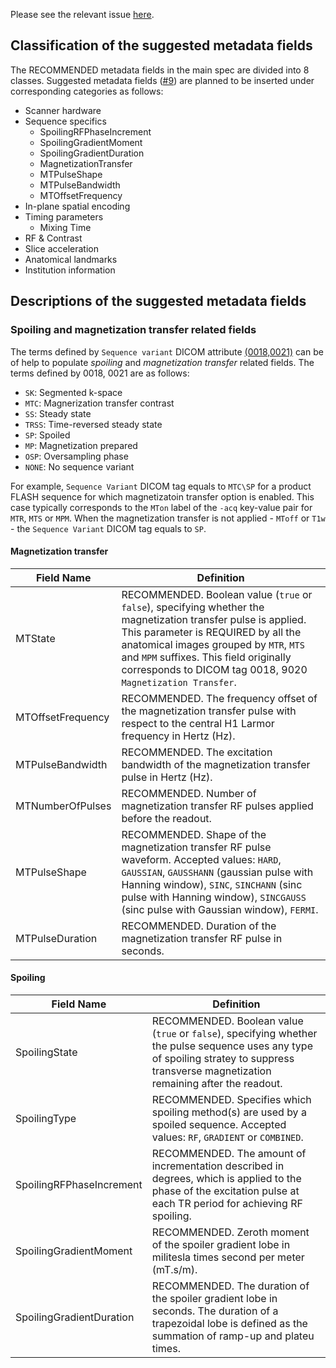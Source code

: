 Please see the relevant issue [here](https://github.com/bids-standard/bep001/issues/9).

## Classification of the suggested metadata fields 

The RECOMMENDED metadata fields in the main spec are divided into 8 classes. Suggested metadata fields ([#9](https://github.com/bids-standard/bep001/issues/9)) are planned to be inserted under corresponding categories as follows:  

* Scanner hardware 
* Sequence specifics 
    * SpoilingRFPhaseIncrement 
    * SpoilingGradientMoment
    * SpoilingGradientDuration 
    * MagnetizationTransfer 
    * MTPulseShape
    * MTPulseBandwidth
    * MTOffsetFrequency
* In-plane spatial encoding
* Timing parameters 
     * Mixing Time 
* RF & Contrast 
* Slice acceleration 
* Anatomical landmarks 
* Institution information 

## Descriptions of the suggested metadata fields 

### Spoiling and magnetization transfer related fields 

The terms defined by `Sequence variant` DICOM attribute [(0018,0021)](http://dicomlookup.com/lookup.asp?sw=Tnumber&q=(0018,0021)) can be of help to populate _spoiling_ and _magnetization transfer_ related fields. The terms defined by 0018, 0021 are as follows: 

* `SK`: Segmented k-space
* `MTC`: Magnerization transfer contrast 
* `SS`: Steady state 
* `TRSS`: Time-reversed steady state 
* `SP`: Spoiled 
* `MP`: Magnetization prepared 
* `OSP`: Oversampling phase
* `NONE`: No sequence variant 

For example, `Sequence Variant` DICOM tag equals to `MTC\SP` for a product FLASH sequence for which magnetizatoin transfer option is enabled. This case typically corresponds to the `MTon` label of the `-acq` key-value pair for `MTR`, `MTS` or `MPM`. When the magnetization transfer is not applied - `MToff` or `T1w` - the `Sequence Variant` DICOM tag equals to `SP`. 

#### Magnetization transfer

| Field Name        | Definition                                                                                                                                                                                                                                                                                              |
|-------------------|---------------------------------------------------------------------------------------------------------------------------------------------------------------------------------------------------------------------------------------------------------------------------------------------------------|
| MTState           | RECOMMENDED. Boolean value (`true` or `false`), specifying whether the magnetization transfer pulse is applied. This parameter is REQUIRED by all the anatomical images grouped by `MTR`, `MTS` and `MPM` suffixes. This field originally corresponds to DICOM tag 0018, 9020 `Magnetization Transfer`. |
| MTOffsetFrequency | RECOMMENDED. The frequency offset of the magnetization transfer pulse with respect to the central H1 Larmor frequency in Hertz (Hz).                                                                                                                                                                    |
| MTPulseBandwidth  | RECOMMENDED. The excitation bandwidth of the magnetization transfer pulse in Hertz (Hz).                                                                                                                                                                                                                |
| MTNumberOfPulses  | RECOMMENDED. Number of magnetization transfer RF pulses applied before the readout.                                                                                                                                                                                                                     |
| MTPulseShape      | RECOMMENDED. Shape of the magnetization transfer RF pulse waveform. Accepted values: `HARD`, `GAUSSIAN`, `GAUSSHANN` (gaussian pulse with Hanning window), `SINC`, `SINCHANN` (sinc pulse with Hanning window), `SINCGAUSS` (sinc pulse with Gaussian window), `FERMI`.                                 |
| MTPulseDuration   | RECOMMENDED. Duration of the magnetization transfer RF pulse in seconds.                                                                                                                                                                                                                                |   

#### Spoiling

| Field Name               | Definition                                                                                                                                                                                |
|--------------------------|-------------------------------------------------------------------------------------------------------------------------------------------------------------------------------------------|
| SpoilingState            | RECOMMENDED. Boolean value (`true` or `false`), specifying whether the pulse sequence uses any type of spoiling stratey to suppress transverse magnetization remaining after the readout. |
| SpoilingType             | RECOMMENDED. Specifies which spoiling method(s) are used by a spoiled sequence. Accepted values: `RF`, `GRADIENT` or `COMBINED`.                                                          |
| SpoilingRFPhaseIncrement | RECOMMENDED. The amount of incrementation described in degrees, which is applied to the phase of the excitation pulse at each TR period for achieving RF spoiling.                        |
| SpoilingGradientMoment   | RECOMMENDED. Zeroth moment of the spoiler gradient lobe in militesla times second per meter (mT.s/m).                                                                                     |
| SpoilingGradientDuration | RECOMMENDED. The duration of the spoiler gradient lobe in seconds. The duration of a trapezoidal lobe is defined as the summation of ramp-up and plateu times.                            |